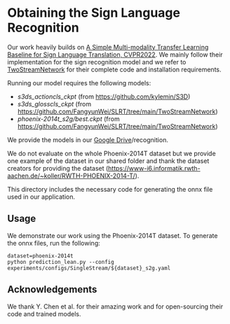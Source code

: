 #  Obtaining the Sign Language Recognition
Our work heavily builds on [A Simple Multi-modality Transfer Learning Baseline for Sign Language Translation, CVPR2022](https://arxiv.org/abs/2203.04287).
We mainly follow their implementation for the sign recognition model and we refer to [TwoStreamNetwork](https://github.com/FangyunWei/SLRT/tree/main/TwoStreamNetwork) for their complete code and installation requirements.

Running our model requires the following models:
- *s3ds_actioncls_ckpt* (from https://github.com/kylemin/S3D)
- *s3ds_glosscls_ckpt* (from https://github.com/FangyunWei/SLRT/tree/main/TwoStreamNetwork)
- *phoenix-2014t_s2g/best.ckpt* (from https://github.com/FangyunWei/SLRT/tree/main/TwoStreamNetwork)

We provide the models in our [Google Drive](https://drive.google.com/drive/folders/1fnXKm4Mr86ABNouOZ8bQWiseYv0D_fmc?usp=sharing)/recognition.

We do not evaluate on the whole Phoenix-2014T dataset but we provide one example of the dataset in our shared folder and thank the dataset creators for providing the dataset (https://www-i6.informatik.rwth-aachen.de/~koller/RWTH-PHOENIX-2014-T/).

This directory includes the necessary code for generating the onnx file used in our application.

## Usage
We demonstrate our work using the Phoenix-2014T dataset.
To generate the onnx files, run the following:
```
dataset=phoenix-2014t
python prediction_lean.py --config experiments/configs/SingleStream/${dataset}_s2g.yaml
```


## Acknowledgements
We thank Y. Chen et al. for their amazing work and for open-sourcing their code and trained models.